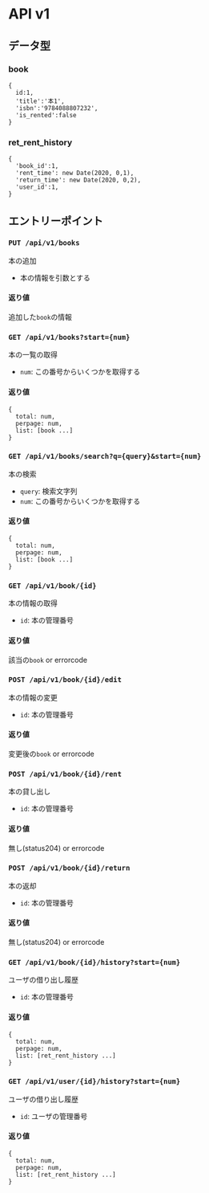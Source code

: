 # API v1
## データ型
### book
```
{
  id:1,
  'title':'本1',
  'isbn':'9784088807232',
  'is_rented':false
}
```
### ret_rent_history
```
{
  'book_id':1,
  'rent_time': new Date(2020, 0,1),
  'return_time': new Date(2020, 0,2),
  'user_id':1,
}
```

## エントリーポイント
### `PUT /api/v1/books`
本の追加
- 本の情報を引数とする
#### 返り値
追加した`book`の情報

### `GET /api/v1/books?start={num}`
本の一覧の取得
- `num`: この番号からいくつかを取得する
#### 返り値
```
{
  total: num,
  perpage: num,
  list: [book ...]
}
```

### `GET /api/v1/books/search?q={query}&start={num}`
本の検索 
- `query`: 検索文字列
- `num`: この番号からいくつかを取得する
#### 返り値
```
{
  total: num,
  perpage: num,
  list: [book ...]
}
```

### `GET /api/v1/book/{id}`
本の情報の取得
- `id`: 本の管理番号
#### 返り値
該当の`book` or errorcode

### `POST /api/v1/book/{id}/edit`
本の情報の変更
- `id`: 本の管理番号
#### 返り値
変更後の`book` or errorcode

### `POST /api/v1/book/{id}/rent`
本の貸し出し
- `id`: 本の管理番号
#### 返り値
無し(status204) or errorcode
### `POST /api/v1/book/{id}/return`
本の返却
- `id`: 本の管理番号
#### 返り値
無し(status204) or errorcode
### `GET /api/v1/book/{id}/history?start={num}`
ユーザの借り出し履歴
- `id`: 本の管理番号
#### 返り値
```
{
  total: num,
  perpage: num,
  list: [ret_rent_history ...]
}
```
### `GET /api/v1/user/{id}/history?start={num}`
ユーザの借り出し履歴
- `id`: ユーザの管理番号
#### 返り値
```
{
  total: num,
  perpage: num,
  list: [ret_rent_history ...]
}
```

